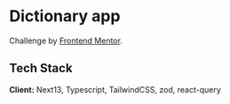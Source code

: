 # Dictionary app

Challenge by [Frontend Mentor](https://www.frontendmentor.io/challenges/dictionary-web-app-h5wwnyuKFL).

## Tech Stack

**Client:** Next13, Typescript, TailwindCSS, zod, react-query

